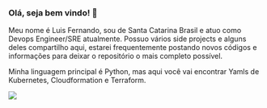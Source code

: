 ### Olá, seja bem vindo! 👋

Meu nome é Luis Fernando, sou de Santa Catarina Brasil e atuo como Devops Engineer/SRE atualmente. Possuo vários side projects e alguns deles compartilho aqui, estarei frequentemente postando novos códigos e informações para deixar o repositório o mais completo possível.

Minha linguagem principal é Python, mas aqui você vai encontrar Yamls de Kubernetes, Cloudformation e Terraform. 


<img align="center" src="https://github-readme-stats.vercel.app/api?username=luisfernando0206&theme=react" />


<!--
**luisfernando0206/luisfernando0206** is a ✨ _special_ ✨ repository because its `README.md` (this file) appears on your GitHub profile.

Here are some ideas to get you started:

- 🔭 I’m currently working on ...
- 🌱 I’m currently learning ...
- 👯 I’m looking to collaborate on ...
- 🤔 I’m looking for help with ...
- 💬 Ask me about ...
- 📫 How to reach me: ...
- 😄 Pronouns: ...
- ⚡ Fun fact: ...
-->
